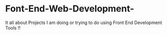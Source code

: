 # Font-End-Web-Development-
It all about Projects I am doing or trying to do using Front End Development Tools !!
